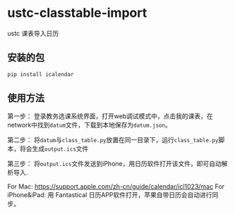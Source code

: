 # ustc-classtable-import
ustc 课表导入日历

## 安装的包
```bash
pip install icalendar
```

## 使用方法
第一步：
登录教务选课系统界面，打开web调试模式中，点击我的课表，在network中找到`datum`文件，下载到本地保存为`datum.json`。

第二步：
将`datum`与`class_table.py`放置在同一目录下，运行`class_table.py`脚本，将会生成`output.ics`文件

第三步：
将`output.ics`文件发送到iPhone，用日历软件打开该文件，即可自动解析导入.

For Mac: https://support.apple.com/zh-cn/guide/calendar/icl1023/mac
For iPhone&iPad: 用 Fantastical 日历APP软件打开，苹果自带日历会自动进行同步。


